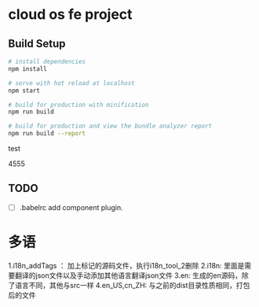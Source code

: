 # cloud os fe project

## Build Setup

``` bash
# install dependencies
npm install

# serve with hot reload at localhost
npm start

# build for production with minification
npm run build

# build for production and view the bundle analyzer report
npm run build --report
```

test

4555
## TODO
- [ ] .babelrc add component plugin.

# 多语

1.i18n_addTags ： 加上标记的源码文件，执行i18n_tool_2删除
2.i18n: 里面是需要翻译的json文件以及手动添加其他语言翻译json文件
3.en: 生成的en源码，除了语言不同，其他与src一样
4.en_US,cn_ZH: 与之前的dist目录性质相同，打包后的文件
